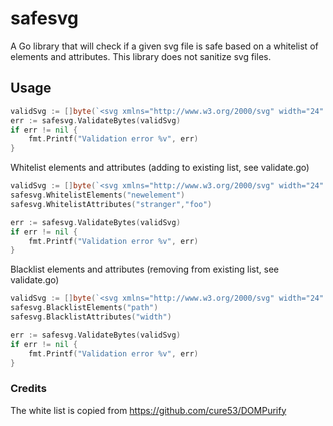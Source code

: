 # safesvg
A Go library that will check if a given svg file is safe based on a whitelist of elements and attributes. This library does not sanitize svg files.

## Usage
```go
validSvg := []byte(`<svg xmlns="http://www.w3.org/2000/svg" width="24" height="24" viewBox="0 0 24 24"><path fill="none" d="M0 0h24v24H0V0z"/><path d="M12 1L3 5v6c0 5.55 3.84 10.74 9 12 5.16-1.26 9-6.45 9-12V5l-9-4zm0 10.99h7c-.53 4.12-3.28 7.79-7 8.94V12H5V6.3l7-3.11v8.8z"/></svg>`)
err := safesvg.ValidateBytes(validSvg)
if err != nil {
	fmt.Printf("Validation error %v", err)
}

```

Whitelist elements and attributes (adding to existing list, see validate.go)
```go
validSvg := []byte(`<svg xmlns="http://www.w3.org/2000/svg" width="24" height="24" viewBox="0 0 24 24"><newelement foo="bar" stranger="things"></newelement><path fill="none" d="M0 0h24v24H0V0z"/><path d="M12 1L3 5v6c0 5.55 3.84 10.74 9 12 5.16-1.26 9-6.45 9-12V5l-9-4zm0 10.99h7c-.53 4.12-3.28 7.79-7 8.94V12H5V6.3l7-3.11v8.8z"/></svg>`)
safesvg.WhitelistElements("newelement")
safesvg.WhitelistAttributes("stranger","foo")

err := safesvg.ValidateBytes(validSvg)
if err != nil {
	fmt.Printf("Validation error %v", err)
}
```

Blacklist elements and attributes (removing from existing list, see validate.go)
```go
validSvg := []byte(`<svg xmlns="http://www.w3.org/2000/svg" width="24" height="24" viewBox="0 0 24 24"><path fill="none" d="M0 0h24v24H0V0z"/><path d="M12 1L3 5v6c0 5.55 3.84 10.74 9 12 5.16-1.26 9-6.45 9-12V5l-9-4zm0 10.99h7c-.53 4.12-3.28 7.79-7 8.94V12H5V6.3l7-3.11v8.8z"/></svg>`)
safesvg.BlacklistElements("path")
safesvg.BlacklistAttributes("width")

err := safesvg.ValidateBytes(validSvg)
if err != nil {
	fmt.Printf("Validation error %v", err)
}
```

### Credits
The white list is copied from https://github.com/cure53/DOMPurify
